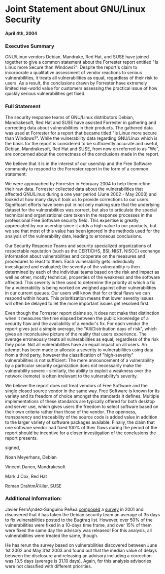 
Joint Statement about GNU/Linux Security
========================================


**April 4th, 2004**


### Executive Summary


GNU/Linux vendors Debian, Mandrake, Red Hat, and SUSE have joined together
to give a common statement about the Forrester report entitled "Is Linux
more Secure than Windows?". Despite the report's claim to incorporate a
qualitative assessment of vendor reactions to serious vulnerabilities, it
treats all vulnerabilities as equal, regardless of their risk to users.
As a result, the conclusions drawn by Forrester have extremely limited
real-world value for customers assessing the practical issue of how
quickly serious vulnerabilities get fixed.


### Full Statement


The security response teams of GNU/Linux distributors Debian,
Mandrakesoft, Red Hat and SUSE have assisted Forrester in gathering and
correcting data about vulnerabilities in their products. The gathered
data was used at Forrester for a report that became titled "Is Linux more
secure than Windows?". While the vulnerability data regarding GNU/Linux
which is the basis for the report is considered to be sufficiently
accurate and useful, Debian, Mandrakesoft, Red Hat and SUSE, from now on
referred to as "We", are concerned about the correctness of the
conclusions made in the report.


We believe that it is in the interest of our usership and the Free
Software community to respond to the Forrester report in the form of a
common statement:


We were approached by Forrester in February 2004 to help them refine their
raw data. Forrester collected data about the vulnerabilities that
affected GNU/Linux during a one year period (June 2002 - May 2003) and
looked at how many days it took us to provide corrections to our users.
Significant efforts have been put in not only making sure that the
underlying dataset for the vulnerabilities was correct, but also to
articulate the special technical and organizational care taken in the
response processes in the professional Free Software security field. This
expertise is greatly appreciated by our usership since it adds a high
value to our products, but we see that most of this value has been ignored
in the methods used for the analysis of the vulnerability data, leading to
erroneous conclusions.


Our Security Response Teams and security specialized organizations of
respectable reputation (such as the CERT/DHS, BSI, NIST, NISCC) exchange
information about vulnerabilities and cooperate on the measures and
procedures to react to them. Each vulnerability gets individually
investigated and evaluated; the severity of the vulnerability is then
determined by each of the individual teams based on the risk and impact as
well as other, mostly technical, properties of the weakness and the
software affected. This severity is then used to determine the priority
at which a fix for a vulnerability is being worked on weighed against
other vulnerabilities in our current queues. Our users will know that for
critical flaws we can respond within hours. This prioritization means
that lower severity issues will often be delayed to let the more important
issues get resolved first.


Even though the Forrester report claims so, it does not make that
distinction when it measures the time elapsed between the public knowledge
of a security flaw and the availability of a vendor's fix. For each
vendor the report gives just a simple average, the "All/Distribution days
of risk", which gives an inconclusive picture of the reality that users
experience. The average erroneously treats all vulnerabilities as equal,
regardless of the risk they pose. Not all vulnerabilities have an equal
impact on all users. An attempt has been made to allocate a severity to
vulnerabilities using data from a third party, however the classification
of "high-severity" vulnerabilities is not sufficient: The mere
announcement of a vulnerability by a particular security organization does
not necessarily make the vulnerability severe - similarly, the ability to
exploit a weakness over the network (remote) is often irrelevant to the
vulnerability's severity.


We believe the report does not treat vendors of Free Software and
the single closed source vendor in the same way. Free Software is known
for its variety and its freedom of choice amongst the standards it
defines. Multiple implementations of these standards are typically
offered for both desktop and server use, which gives users the freedom to
select software based on their own criteria rather than those of the
vendor. The openness, transparency and traceability of the source code is
added value in addition to the larger variety of software packages
available. Finally, the claim that one software vendor had fixed 100% of
their flaws during the period of the report should be incentive for a
closer investigation of the conclusions the report presents.


signed,
  
Noah Meyerhans, Debian
  
Vincent Danen, Mandrakesoft
  
Mark J Cox, Red Hat
  
Roman DrahtmÃ¼ller, SUSE


### Additional Information:


Javier FernÃ¡ndez-Sanguino PeÃ±a [composed](https://people.debian.org/~jfs/debconf3/security/data/)
a [survey](https://lists.debian.org/debian-security-0112/msg00257.html) in 2001 and discovered that it has taken the Debian security
team an average of 35 days to fix vulnerabilities posted to the Bugtraq
list. However, over 50% of the vulnerabilities were fixed in a 10-days
time frame, and over 15% of them were fixed the same day the advisory was
released! For this analysis, all vulnerabilities were treated the same,
though.


He has rerun the survey based on vulnerabilities discovered between June
1st 2002 and May 31st 2003 and found out that the median value of delays
between the disclosure and releasing an advisory including a correction
was 13.5 days (average is 31.10 days). Again, for this analysis advisories
were not classified with different priorities.



